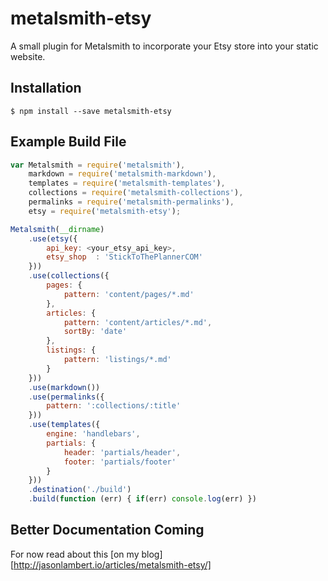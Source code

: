 # metalsmith-etsy
A small plugin for Metalsmith to incorporate your Etsy store into your static website.

## Installation
    $ npm install --save metalsmith-etsy

## Example Build File
```js
var Metalsmith = require('metalsmith'),
    markdown = require('metalsmith-markdown'),
    templates = require('metalsmith-templates'),
    collections = require('metalsmith-collections'),
    permalinks = require('metalsmith-permalinks'),
    etsy = require('metalsmith-etsy');

Metalsmith(__dirname)
    .use(etsy({
        api_key: <your_etsy_api_key>,
        etsy_shop  : 'StickToThePlannerCOM'
    }))
    .use(collections({
        pages: {
            pattern: 'content/pages/*.md'
        },
        articles: {
            pattern: 'content/articles/*.md',
            sortBy: 'date'
        },
        listings: {
            pattern: 'listings/*.md'
        }
    }))
    .use(markdown())
    .use(permalinks({
        pattern: ':collections/:title'
    }))
    .use(templates({
        engine: 'handlebars',
        partials: {
            header: 'partials/header',
            footer: 'partials/footer'
        }
    }))
    .destination('./build')
    .build(function (err) { if(err) console.log(err) })
```

## Better Documentation Coming
For now read about this [on my blog][http://jasonlambert.io/articles/metalsmith-etsy/]